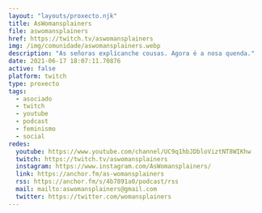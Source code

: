 ```yaml
---
layout: "layouts/proxecto.njk"
title: AsWomansplainers
file: aswomansplainers
href: https://twitch.tv/aswomansplainers
img: /img/comunidade/aswomansplainers.webp
description: "As señoras explícanche cousas. Agora é a nosa quenda."
date: 2021-06-17 18:07:11.70876
active: false
platform: twitch
type: proxecto
tags:
  - asociado
  - twitch
  - youtube
  - podcast
  - feminismo
  - social
redes:
  youtube: https://www.youtube.com/channel/UC9q1hbJDbloViztNT8WIKhw
  twitch: https://twitch.tv/aswomansplainers
  instagram: https://www.instagram.com/AsWomansplainers/
  link: https://anchor.fm/as-womansplainers
  rss: https://anchor.fm/s/4b7891a0/podcast/rss
  mail: mailto:aswomansplainers@gmail.com
  twitter: https://twitter.com/womansplainers
---
```

